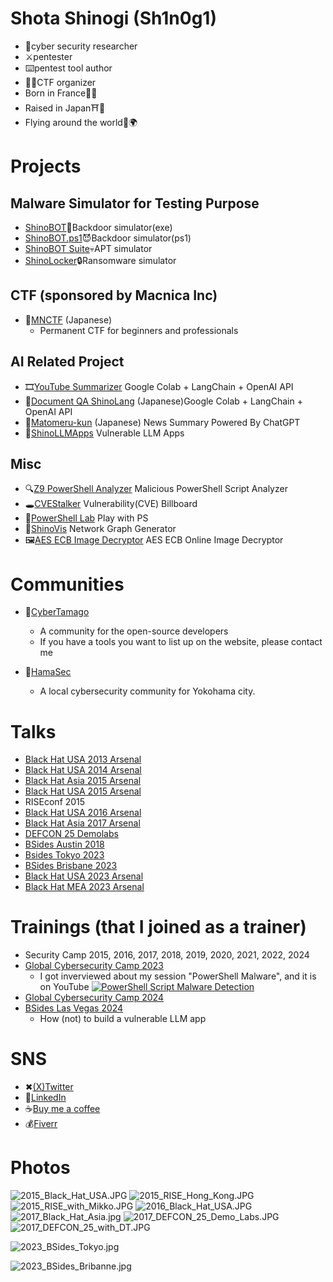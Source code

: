 # Shota Shinogi (Sh1n0g1)
* 🥼cyber security researcher
* ⚔️pentester
* ⌨️pentest tool author
* 👨‍⚖️CTF organizer
* Born in France🥖🥐
* Raised in Japan⛩️🗼
* Flying around the world🛫🌍

# Projects 
## Malware Simulator for Testing Purpose
* [ShinoBOT](https://shinosec.com)👿Backdoor simulator(exe)
* [ShinoBOT.ps1](https://shinobotps1.com)😈Backdoor simulator(ps1) 
* [ShinoBOT Suite](https://shinosec.com/shinobotsuite/)💀APT simulator 
* [ShinoLocker](https://shinolocker.com/)🔒Ransomware simulator 

## CTF (sponsored by Macnica Inc)
* 🏁[MNCTF](https://mnctf.info/) (Japanese)
  * Permanent CTF for beginners and professionals

## AI Related Project
* 🎞️[YouTube Summarizer](https://gist.github.com/Sh1n0g1/d69db6dbc5c13ce887c23c6828658570) Google Colab + LangChain + OpenAI API
* 📄[Document QA ShinoLang](https://gist.github.com/Sh1n0g1/eee5daef2ab9dacc14348c095620630e) (Japanese)Google Colab + LangChain + OpenAI API
* 📰[Matomeru-kun](https://matomerukun.shino.club/) (Japanese) News Summary Powered By ChatGPT
* 📄[ShinoLLMApps](https://www.shinohack.me/shinollmapp/) Vulnerable LLM Apps
## Misc
* 🔍[Z9 PowerShell Analyzer](https://z9.shino.club/) Malicious PowerShell Script Analyzer
* 🕳️[CVEStalker](https://cvestalker.com/) Vulnerability(CVE) Billboard
* 🧪[PowerShell Lab](https://shino.club/powershelllab/) Play with PS
* 👀[ShinoVis](https://shino.club/shinovis/) Network Graph Generator
* 🖼️[AES ECB Image Decryptor](https://shino.club/aesecbdecryptor/) AES ECB Online Image Decryptor

# Communities
* 🥚[CyberTamago](https://cybertamago.org/)
  * A community for the open-source developers
  * If you have a tools you want to list up on the website, please contact me

* 🚢[HamaSec](https://hamasec.connpass.com/)
  * A local cybersecurity community for Yokohama city.

# Talks
* [Black Hat USA 2013 Arsenal](https://www.blackhat.com/us-13/arsenal.html#Shinogi)
* [Black Hat USA 2014 Arsenal](https://www.blackhat.com/us-14/arsenal.html#Shinogi)
* [Black Hat Asia 2015 Arsenal](https://www.blackhat.com/asia-15/arsenal.html#Shinogi)
* [Black Hat USA 2015 Arsenal](https://www.blackhat.com/us-15/arsenal.html#shota-shinogi)
* RISEconf 2015
* [Black Hat USA 2016 Arsenal](https://www.blackhat.com/us-16/arsenal.html#shota-shinogi)
* [Black Hat Asia 2017 Arsenal](https://www.blackhat.com/asia-17/arsenal/schedule/#shinobotps1-5885)
* [DEFCON 25 Demolabs](https://defcon.org/html/defcon-25/dc-25-demolabs.html#ShinoBOT)
* [BSides Austin 2018](https://bsidesaustin2018.sched.com/shota_shinogi.6z7mdw9)
* [Bsides Tokyo 2023](https://bsides.tokyo/2023/index.html)
* [BSides Brisbane 2023](https://bsidesbrisbane.com/schedule/)
* [Black Hat USA 2023 Arsenal](https://www.blackhat.com/us-23/arsenal/schedule/presenters.html#shota-shinogi-31941)
* [Black Hat MEA 2023 Arsenal](https://www.blackhat.com/us-23/arsenal/schedule/presenters.html#shota-shinogi-31941)


# Trainings (that I joined as a trainer)
* Security Camp 2015, 2016, 2017, 2018, 2019, 2020, 2021, 2022, 2024
* [Global Cybersecurity Camp 2023](https://gcc.ac/gcc_2023/)
    * I got inverviewed about my session "PowerShell Malware", and it is on YouTube
   [![PowerShell Script Malware Detection](https://img.youtube.com/vi/xym4RbAiplU/0.jpg)](https://www.youtube.com/watch?v=xym4RbAiplU) 
* [Global Cybersecurity Camp 2024](https://gcc.ac/gcc_2024/)
* [BSides Las Vegas 2024](https://bsideslv.org/talks#YDMGA3)
    * How (not) to build a vulnerable LLM app

# SNS
* ✖[(X)Twitter](https://twitter.com/Sh1n0g1/)
* 🔗[LinkedIn](https://www.linkedin.com/in/shota-shinogi/)
* ☕[Buy me a coffee](https://buymeacoffee.com/Sh1n0g1)
* 💰[Fiverr](http://www.fiverr.com/s/6YV4G9X)

# Photos
![2015_Black_Hat_USA.JPG](img/2015_Black_Hat_USA.JPG "2015_Black_Hat_USA.JPG")
![2015_RISE_Hong_Kong.JPG](img/2015_RISE_Hong_Kong.JPG "2015_RISE_Hong_Kong.JPG")
![2015_RISE_with_Mikko.JPG](img/2015_RISE_with_Mikko.JPG "2015_RISE_with_Mikko.JPG")
![2016_Black_Hat_USA.JPG](img/2016_Black_Hat_USA.JPG "2016_Black_Hat_USA.JPG")
![2017_Black_Hat_Asia.jpg](img/2017_Black_Hat_Asia.jpg "2017_Black_Hat_Asia.jpg")
![2017_DEFCON_25_Demo_Labs.JPG](img/2017_DEFCON_25_Demo_Labs.JPG "2017_DEFCON_25_Demo_Labs.JPG")
![2017_DEFCON_25_with_DT.JPG](img/2017_DEFCON_25_with_DT.JPG "2017_DEFCON_25_with_DT.JPG")

![2023_BSides_Tokyo.jpg](img/2023_BSides_Tokyo.jpg)

![2023_BSides_Bribanne.jpg](img/2023_BSides_Bribanne.jpg)
